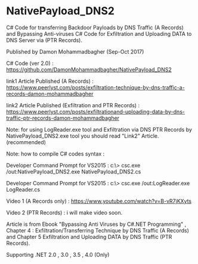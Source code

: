 # NativePayload_DNS2 
 C# Code for transferring Backdoor Payloads by DNS Traffic (A Records) and Bypassing Anti-viruses 
 C# Code for Exfiltration and Uploading DATA to DNS Server via (PTR Records).
 
 Published by Damon Mohammadbagher (Sep-Oct 2017)
 
 C# Code (ver 2.0) : https://github.com/DamonMohammadbagher/NativePayload_DNS2
 
 link1 Article Published (A Records) : https://www.peerlyst.com/posts/exfiltration-technique-by-dns-traffic-a-records-damon-mohammadbagher
 
 link2 Article Published (Exfiltration and PTR Records) : https://www.peerlyst.com/posts/exfiltrationand-uploading-data-by-dns-traffic-ptr-records-damon-mohammadbagher
 
 Note: for using LogReader.exe tool and Exfiltration via DNS PTR Records by NativePayload_DNS2.exe tool you should read "Link2" Article. (recommended)
 
 Note: how to compile C# codes syntax :
 
 Developer Command Prompt for VS2015 : c:\\> csc.exe  /out:NativePayload_DNS2.exe   NativePayload_DNS2.cs
 
 Developer Command Prompt for VS2015 : c:\\> csc.exe  /out:LogReader.exe   LogReader.cs
 
 Video 1 (A Records only) :  https://www.youtube.com/watch?v=B-vR7jKXyts
 
 Video 2 (PTR Records) :  i will make video soon.
 
 Article is from Ebook "Bypassing Anti Viruses by C#.NET Programming" , Chapter 4 : Exfiltration/Transferring Technique by DNS Traffic (A Records) and Chapter 5 Exfiltration and Uploading DATA by DNS Traffic (PTR Records).
 
 Supporting .NET 2.0 , 3.0 , 3.5 , 4.0 (Only)
 
